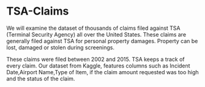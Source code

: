 # TSA-Claims
We will examine the dataset of thousands of claims filed against TSA (Terminal Security Agency) all over the United States. These claims are generally filed against TSA for personal property damages. Property can be lost, damaged or stolen during screenings. 

These claims were filed between 2002 and 2015. TSA keeps a track of every claim. Our dataset from Kaggle, features columns such as Incident Date,Airport Name,Type of Item, if the claim amount requested was too high and the status of the claim. 

